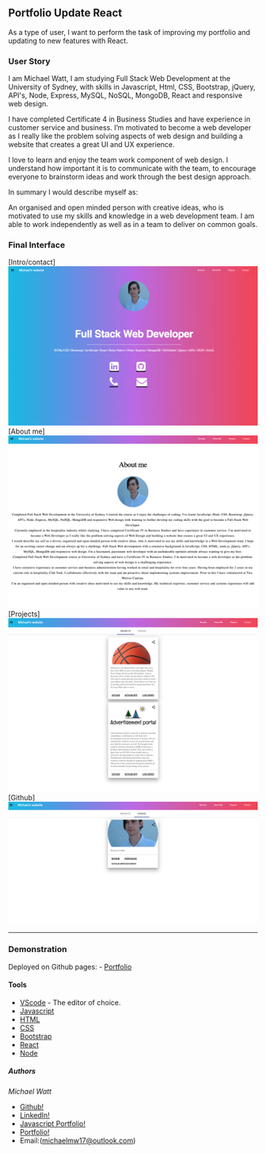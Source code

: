 ## Portfolio Update React

As a type of user, I want to perform the task of improving my portfolio and updating to new features with  React.
### User Story

I am Michael Watt, I am studying Full Stack Web Development at the University of Sydney, with skills in Javascript,  Html, CSS, Bootstrap, jQuery, API's, Node, Express, MySQL, NoSQL, MongoDB, React and responsive web design.

I have completed Certificate 4 in Business Studies and have experience in customer service and business. I’m motivated to become a web developer as I really like the problem solving aspects of web design and building a website that creates a great UI and UX experience.

I love to learn and enjoy the team work component of web design. I understand how important it is to communicate with the team, to encourage everyone to brainstorm ideas and work through the best design approach.

In summary I would describe myself as:

An organised and open minded person with creative ideas, who is motivated to use my skills and knowledge in a web development team. I am able to work independently as well as in a team to deliver on common goals.

### Final Interface

[Intro/contact]<img src="./public/Images/ScreenShot.png">
[About me]<img src="./public/Images/ScreenShot1.png">
[Projects]<img src="./public/Images/ScreenShot3.png">
[Github]<img src="./public/Images/ScreenShot2.png">
<hr>

### Demonstration

Deployed on Github pages: - [Portfolio](https://michaelmw17.github.io/mw)

#### Tools

- [VScode](https://code.visualstudio.com/) - The editor of choice.
- [Javascript](https://developer.mozilla.org/en-US/docs/Web/JavaScript)
- [HTML](https://developer.mozilla.org/en-US/docs/Web/HTML)
- [CSS](https://developer.mozilla.org/en-US/docs/Web/CSS)
- [Bootstrap](https://getbootstrap.com/)
- [React](https://reactjs.org/docs/getting-started.html/)
- [Node](https://nodejs.org/en/docs/)


##### Authors

_Michael Watt_

- [Github!](https://github.com/Michaelmw17)
- [LinkedIn!](https://www.linkedin.com/in/michael-watt-6a76961b3/)
- [Javascript Portfolio!](http://michaelmw17.github.io/)
- [Portfolio!](http://michaelmw17.github.io/mw)
- Email:(michaelmw17@outlook.com)